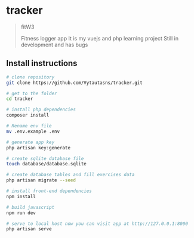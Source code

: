 # tracker

> fitW3
>
> Fitness logger app
> It is my vuejs and php learning project
> Still in development and has bugs

## Install instructions

``` bash
# clone repository
git clone https://github.com/Vytautasns/tracker.git

# get to the folder
cd tracker

# install php dependencies
composer install

# Rename env file
mv .env.example .env

# generate app key
php artisan key:generate

# create sqlite database file
touch database/database.sqlite

# create database tables and fill exercises data
php artisan migrate --seed

# install front-end dependencies
npm install

# build javascript
npm run dev

# serve to local host now you can visit app at http://127.0.0.1:8000
php artisan serve

```
